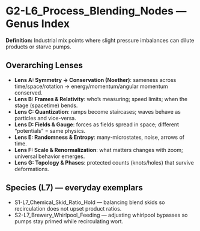 # G2-L6_Process_Blending_Nodes — Genus Index
**Definition:** Industrial mix points where slight pressure imbalances can dilute products or starve pumps.
## Overarching Lenses

- **Lens A: Symmetry -> Conservation (Noether)**: sameness across time/space/rotation → energy/momentum/angular momentum conserved.
- **Lens B: Frames & Relativity**: who’s measuring; speed limits; when the stage (spacetime) bends.
- **Lens C: Quantization**: ramps become staircases; waves behave as particles and vice-versa.
- **Lens D: Fields & Gauge**: forces as fields spread in space; different “potentials” = same physics.
- **Lens E: Randomness & Entropy**: many-microstates, noise, arrows of time.
- **Lens F: Scale & Renormalization**: what matters changes with zoom; universal behavior emerges.
- **Lens G: Topology & Phases**: protected counts (knots/holes) that survive deformations.

## Species (L7) — everyday exemplars
- S1-L7_Chemical_Skid_Ratio_Hold — balancing blend skids so recirculation does not upset product ratios.
- S2-L7_Brewery_Whirlpool_Feeding — adjusting whirlpool bypasses so pumps stay primed while recirculating wort.
